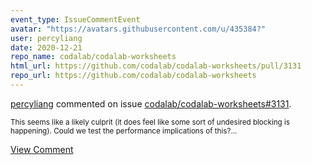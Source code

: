 ```yaml
---
event_type: IssueCommentEvent
avatar: "https://avatars.githubusercontent.com/u/435384?"
user: percyliang
date: 2020-12-21
repo_name: codalab/codalab-worksheets
html_url: https://github.com/codalab/codalab-worksheets/pull/3131
repo_url: https://github.com/codalab/codalab-worksheets
---
```


<a href='https://github.com/percyliang' target='_blank'>percyliang</a> commented on issue <a href='https://github.com/codalab/codalab-worksheets/pull/3131' target='_blank'>codalab/codalab-worksheets#3131</a>.

<small>This seems like a likely culprit (it does feel like some sort of undesired blocking is happening).  Could we test the performance implications of this?...</small>

<a href='https://github.com/codalab/codalab-worksheets/pull/3131' target='_blank'>View Comment</a>